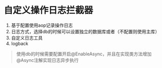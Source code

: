 # 自定义操作日志拦截器

1. 基于配置使用aop记录操作日志
2. 日志方式，选择db的时候可以设置独立的数据库或者（不配置则使用主库）
3. 自定义日志工具
4. logback 

> 使用db的时候需要配置开启@EnableAsync，并且在实现类方法增加@Async注解实现日志异步执行